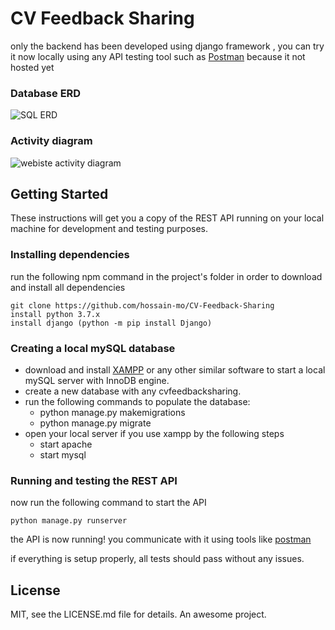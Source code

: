 # CV Feedback Sharing

only the backend has been developed using django framework , you can try it now locally using any API testing tool such as [Postman](https://www.getpostman.com/)
because it not hosted yet


### Database ERD
![SQL ERD](https://github.com/hossain-mo/CV-Feedback-Sharing/tree/master/docs/erd.png?raw=true)

### Activity diagram
![webiste activity diagram](https://github.com/hossain-mo/CV-Feedback-Sharing/tree/master/docs/activity.png?raw=true)

## Getting Started
These instructions will get you a copy of the REST API running on your local machine for development and testing purposes.

### Installing dependencies
run the following npm command in the project's folder in order to download and install all dependencies
```
git clone https://github.com/hossain-mo/CV-Feedback-Sharing
install python 3.7.x
install django (python -m pip install Django)
```

### Creating a local mySQL database

- download and install [XAMPP](https://www.apachefriends.org/index.html) or any other similar software to start a local mySQL server with InnoDB engine.
- create a new database with any cvfeedbacksharing.
- run the following commands to populate the database:
  - python manage.py makemigrations
  - python manage.py migrate
- open your local server if you use xampp by the following steps
  - start apache 
  - start mysql
  
  

###  Running and testing the REST API

now run the following command to start the API

`
python manage.py runserver
`

the API is now running! you communicate with it using tools like [postman](https://www.getpostman.com/)

if everything is setup properly, all tests should pass without any issues.
## License
MIT, see the LICENSE.md file for details.
 An awesome project.
